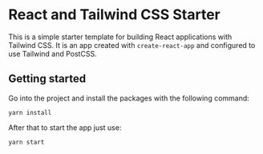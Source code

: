 # React and Tailwind CSS Starter

This is a simple starter template for building React applications with Tailwind CSS. It is an app created with `create-react-app` and configured to use Tailwind and PostCSS.

## Getting started

Go into the project and install the packages with the following command:
```
yarn install
```
After that to start the app just use:
```
yarn start
```
